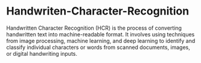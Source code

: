 # Handwriten-Character-Recognition
Handwritten Character Recognition (HCR) is the process of converting handwritten text into machine-readable format. It involves using techniques from image processing, machine learning, and deep learning to identify and classify individual characters or words from scanned documents, images, or digital handwriting inputs.
